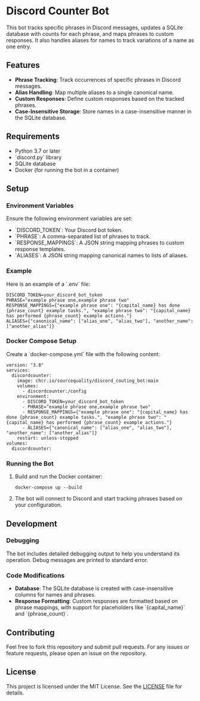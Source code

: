 # Discord Counter Bot

This bot tracks specific phrases in Discord messages, updates a SQLite database with counts for each phrase, and maps phrases to custom responses. It also handles aliases for names to track variations of a name as one entry.

## Features

- **Phrase Tracking**: Track occurrences of specific phrases in Discord messages.
- **Alias Handling**: Map multiple aliases to a single canonical name.
- **Custom Responses**: Define custom responses based on the tracked phrases.
- **Case-Insensitive Storage**: Store names in a case-insensitive manner in the SQLite database.

## Requirements

- Python 3.7 or later
- \`discord.py\` library
- SQLite database
- Docker (for running the bot in a container)

## Setup

### Environment Variables

Ensure the following environment variables are set:

- \`DISCORD_TOKEN\`: Your Discord bot token.
- \`PHRASE\`: A comma-separated list of phrases to track.
- \`RESPONSE_MAPPINGS\`: A JSON string mapping phrases to custom response templates.
- \`ALIASES\`: A JSON string mapping canonical names to lists of aliases.

### Example

Here is an example of a \`.env\` file:

```
DISCORD_TOKEN=your_discord_bot_token
PHRASE="example phrase one,example phrase two"
RESPONSE_MAPPINGS={"example phrase one": "{capital_name} has done {phrase_count} example tasks.", "example phrase two": "{capital_name} has performed {phrase_count} example actions."}
ALIASES={"canonical_name": ["alias_one", "alias_two"], "another_name": ["another_alias"]}
```

### Docker Compose Setup

Create a \`docker-compose.yml\` file with the following content:

```
version: "3.8"
services:
  discordcounter:
    image: chcr.io/sourcequality/discord_couting_bot:main
    volumes:
      - discordcounter:/config
    environment:
      - DISCORD_TOKEN=your_discord_bot_token
      - PHRASE="example phrase one,example phrase two"
      - RESPONSE_MAPPINGS={"example phrase one": "{capital_name} has done {phrase_count} example tasks.", "example phrase two": "{capital_name} has performed {phrase_count} example actions."}
      - ALIASES={"canonical_name": ["alias_one", "alias_two"], "another_name": ["another_alias"]}
    restart: unless-stopped
volumes:
  discordcounter:
```

### Running the Bot

1. Build and run the Docker container:

   ```
   docker-compose up --build
   ```

2. The bot will connect to Discord and start tracking phrases based on your configuration.

## Development

### Debugging

The bot includes detailed debugging output to help you understand its operation. Debug messages are printed to standard error.

### Code Modifications

- **Database**: The SQLite database is created with case-insensitive columns for names and phrases.
- **Response Formatting**: Custom responses are formatted based on phrase mappings, with support for placeholders like \`{capital_name}\` and \`{phrase_count}\`.

## Contributing

Feel free to fork this repository and submit pull requests. For any issues or feature requests, please open an issue on the repository.

## License

This project is licensed under the MIT License. See the [LICENSE](LICENSE) file for details.
